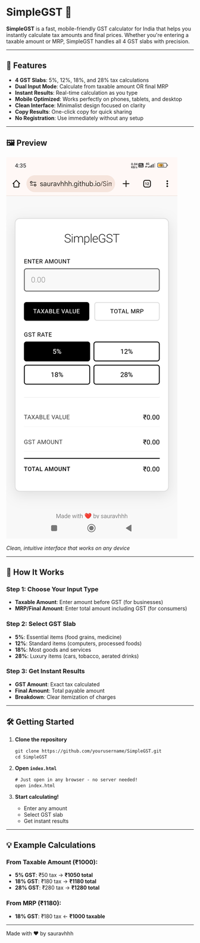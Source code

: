 # SimpleGST 🧮

**SimpleGST** is a fast, mobile-friendly GST calculator for India that helps you instantly calculate tax amounts and final prices. Whether you're entering a taxable amount or MRP, SimpleGST handles all 4 GST slabs with precision.

---

## 🚀 Features

- **4 GST Slabs**: 5%, 12%, 18%, and 28% tax calculations
- **Dual Input Mode**: Calculate from taxable amount OR final MRP
- **Instant Results**: Real-time calculation as you type
- **Mobile Optimized**: Works perfectly on phones, tablets, and desktop
- **Clean Interface**: Minimalist design focused on clarity
- **Copy Results**: One-click copy for quick sharing
- **No Registration**: Use immediately without any setup

---

## 🖼️ Preview

![SimpleGST Calculator Preview](Assets/Screenshot_2025-08-17-16-35-08-416_com.android.chrome.jpg)

*Clean, intuitive interface that works on any device*

---

## 📱 How It Works

### **Step 1**: Choose Your Input Type
- **Taxable Amount**: Enter amount before GST (for businesses)
- **MRP/Final Amount**: Enter total amount including GST (for consumers)

### **Step 2**: Select GST Slab
- **5%**: Essential items (food grains, medicine)
- **12%**: Standard items (computers, processed foods)
- **18%**: Most goods and services
- **28%**: Luxury items (cars, tobacco, aerated drinks)

### **Step 3**: Get Instant Results
- **GST Amount**: Exact tax calculated
- **Final Amount**: Total payable amount
- **Breakdown**: Clear itemization of charges

---

## 🛠️ Getting Started

1. **Clone the repository**
    ```
    git clone https://github.com/yourusername/SimpleGST.git
    cd SimpleGST
    ```

2. **Open `index.html`**
    ```
    # Just open in any browser - no server needed!
    open index.html
    ```

3. **Start calculating!**
    - Enter any amount
    - Select GST slab
    - Get instant results

---

## 💡 Example Calculations

### From Taxable Amount (₹1000):
- **5% GST**: ₹50 tax → **₹1050 total**
- **18% GST**: ₹180 tax → **₹1180 total**
- **28% GST**: ₹280 tax → **₹1280 total**

### From MRP (₹1180):
- **18% GST**: ₹180 tax ← **₹1000 taxable**

---

Made with ❤️ by sauravhhh

